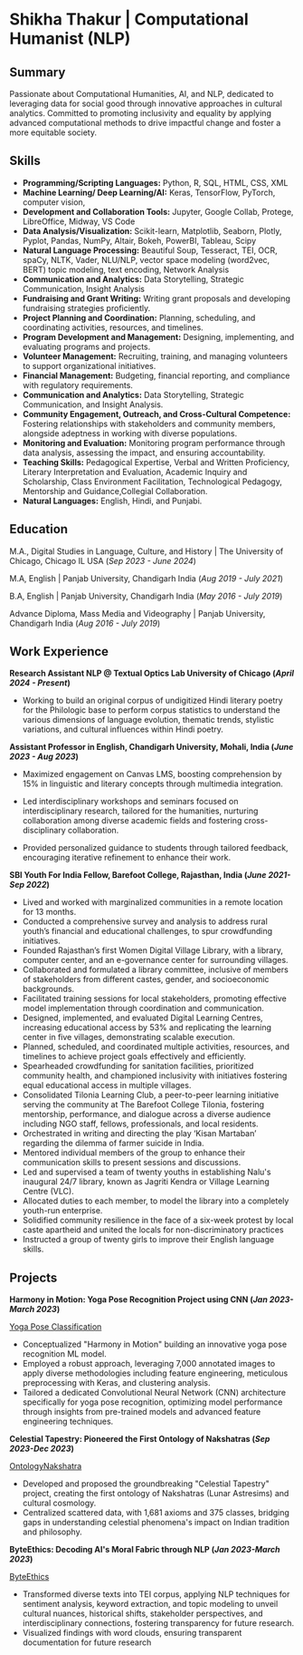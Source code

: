 # Shikha Thakur |  Computational Humanist (NLP)

## Summary
Passionate about Computational Humanities, AI, and NLP, dedicated to leveraging data for social good through innovative approaches in cultural analytics. Committed to promoting inclusivity and equality by applying advanced computational methods to drive impactful change and foster a more equitable society.

## Skills

- **Programming/Scripting Languages:** Python, R, SQL, HTML, CSS, XML
- **Machine Learning/ Deep Learning/AI:** Keras, TensorFlow, PyTorch, computer vision,
- **Development and Collaboration Tools:** Jupyter, Google Collab, Protege, LibreOffice, Midway, VS Code
- **Data Analysis/Visualization:** Scikit-learn, Matplotlib, Seaborn, Plotly, Pyplot, Pandas, NumPy, Altair, Bokeh,
PowerBI, Tableau, Scipy
- **Natural Language Processing:** Beautiful Soup, Tesseract, TEI, OCR, spaCy, NLTK, Vader, NLU/NLP, vector
space modeling (word2vec, BERT) topic modeling, text encoding, Network Analysis
- **Communication and Analytics:** Data Storytelling, Strategic Communication, Insight Analysis
- **Fundraising and Grant Writing:** Writing grant proposals and developing fundraising strategies proficiently.
- **Project Planning and Coordination:** Planning, scheduling, and coordinating activities, resources, and timelines.
- **Program Development and Management:** Designing, implementing, and evaluating programs and projects.
- **Volunteer Management:** Recruiting, training, and managing volunteers to support organizational initiatives.
- **Financial Management:** Budgeting, financial reporting, and compliance with regulatory requirements.
- **Communication and Analytics:** Data Storytelling, Strategic Communication, and Insight Analysis.
- **Community Engagement, Outreach, and Cross-Cultural Competence:** Fostering relationships with
stakeholders and community members, alongside adeptness in working with diverse populations.
- **Monitoring and Evaluation:** Monitoring program performance through data analysis, assessing
the impact, and ensuring accountability.
- **Teaching Skills:** Pedagogical Expertise, Verbal and Written Proficiency, Literary Interpretation and Evaluation,
Academic Inquiry and Scholarship, Class Environment Facilitation, Technological Pedagogy, Mentorship and
Guidance,Collegial Collaboration.
- **Natural Languages:** English, Hindi, and Punjabi.


## Education

M.A., Digital Studies in Language, Culture, and History | The University of Chicago, Chicago IL USA                                 (_Sep 2023 - June 2024_)	

M.A, English	                                           | Panjab University, Chandigarh  India                                      (_Aug 2019 - July 2021_)

B.A, English                                            | Panjab University, Chandigarh  India                                      (_May 2016 - July 2019_)

Advance Diploma, Mass Media and Videography             | Panjab University, Chandigarh India                                       (_Aug 2016 - July 2019_)

## Work Experience

**Research Assistant NLP @ Textual Optics Lab  University of Chicago                                                                    (_April 2024 - Present_)**

- Working to build an original corpus of undigitized Hindi literary poetry for the Philologic base to perform corpus statistics to understand the various dimensions of language evolution, thematic trends, stylistic variations, and cultural influences within Hindi poetry.

**Assistant Professor in English, Chandigarh University, Mohali, India                                                                  (_June 2023 - Aug 2023_)**
- Maximized engagement on Canvas LMS, boosting comprehension by 15% in linguistic and literary concepts through multimedia integration.
  
- Led interdisciplinary workshops and seminars focused on interdisciplinary research, tailored for the humanities, nurturing collaboration among diverse academic fields and fostering cross-disciplinary collaboration.

- Provided personalized guidance to students through tailored feedback, encouraging iterative refinement to enhance their work.

**SBI Youth For India Fellow, Barefoot College, Rajasthan, India                                                                       (_June 2021- Sep 2022_)**
- Lived and worked with marginalized communities in a remote location for 13 months.
- Conducted a comprehensive survey and analysis to address rural youth’s financial and educational challenges, to
spur crowdfunding initiatives.
- Founded Rajasthan’s first Women Digital Village Library, with a library, computer center, and an e-governance
center for surrounding villages.
- Collaborated and formulated a library committee, inclusive of members of stakeholders from different castes,
gender, and socioeconomic backgrounds.
- Facilitated training sessions for local stakeholders, promoting effective model implementation through
coordination and communication.
- Designed, implemented, and evaluated Digital Learning Centres, increasing educational access by 53% and
replicating the learning center in five villages, demonstrating scalable execution.
- Planned, scheduled, and coordinated multiple activities, resources, and timelines to achieve project goals
effectively and efficiently.
- Spearheaded crowdfunding for sanitation facilities, prioritized community health, and championed inclusivity
with initiatives fostering equal educational access in multiple villages.
- Consolidated Tilonia Learning Club, a peer-to-peer learning initiative serving the community at The Barefoot
College Tilonia, fostering mentorship, performance, and dialogue across a diverse audience including NGO staff,
fellows, professionals, and local residents.
- Orchestrated in writing and directing the play ‘Kisan Martaban’ regarding the dilemma of farmer suicide in India.
- Mentored individual members of the group to enhance their communication skills to present sessions and
discussions.
- Led and supervised a team of twenty youths in establishing Nalu's inaugural 24/7 library, known as Jagriti Kendra
or Village Learning Centre (VLC).
- Allocated duties to each member, to model the library into a completely youth-run enterprise.
- Solidified community resilience in the face of a six-week protest by local caste apartheid and united the locals for
non-discriminatory practices
- Instructed a group of twenty girls to improve their English language skills.

## Projects

**Harmony in Motion: Yoga Pose Recognition Project using CNN                                                                         (_Jan 2023-March 2023_)**

[Yoga Pose Classification](https://github.com/ThakurinTech/yogaposeclassification)


- Conceptualized "Harmony in Motion" building an innovative yoga pose recognition ML model.
- Employed a robust approach, leveraging 7,000 annotated images to apply diverse methodologies including
feature engineering, meticulous preprocessing with Keras, and clustering analysis.
- Tailored a dedicated Convolutional Neural Network (CNN) architecture specifically for yoga pose recognition,
optimizing model performance through insights from pre-trained models and advanced feature engineering techniques.


**Celestial Tapestry: Pioneered the First Ontology of Nakshatras                                                                     (_Sep 2023-Dec 2023_)**

[OntologyNakshatra](https://github.com/ThakurinTech/OntologyNakshatra)


- Developed and proposed the groundbreaking "Celestial Tapestry" project, creating the first ontology of Nakshatras (Lunar Astresims) and cultural cosmology.
- Centralized scattered data, with 1,681 axioms and 375 classes, bridging gaps in understanding celestial phenomena's impact on Indian tradition and philosophy.


**ByteEthics: Decoding AI's Moral Fabric through NLP                                                                                 (_Jan 2023-March 2023_)**

[ByteEthics](https://github.com/ThakurinTech/ByteEthics)


- Transformed diverse texts into TEI corpus, applying NLP techniques for sentiment analysis, keyword extraction, and topic modeling to unveil cultural nuances, historical shifts, stakeholder perspectives, and interdisciplinary connections, fostering transparency for future research.
- Visualized findings with word clouds, ensuring transparent documentation for future research






